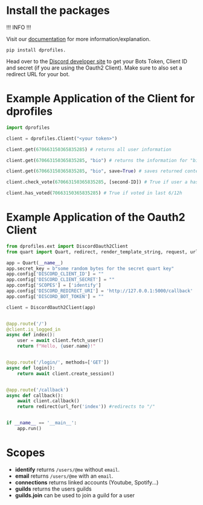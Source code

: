 # Install the packages

!!! INFO !!!

Visit our [documentation](https://docs.dprofiles.xyz) for more information/explanation.

`pip install dprofiles.`

Head over to the [Discord developer site](https://discord.com/developers/) to get your Bots Token, Client ID and secret (if you are using the Oauth2 Client). Make sure to also set a redirect URL for your bot.

# Example Application of the Client for dprofiles
```py
import dprofiles

client = dprofiles.Client("<your token>")

client.get(670663150365835285) # returns all user information

client.get(670663150365835285, "bio") # returns the information for "bio"

client.get(670663150365835285, "bio", save=True) # saves returned content into {user-ID}.json

client.check_vote(670663150365835285, [second-ID]) # True if user a has voted for user b

client.has_voted(70663150365835285) # True if voted in last 6/12h
```

# Example Application of the Oauth2 Client

```py
from dprofiles.ext import DiscordOauth2Client
from quart import Quart, redirect, render_template_string, request, url_for

app = Quart(__name__)
app.secret_key = b"some random bytes for the secret quart key"
app.config['DISCORD_CLIENT_ID'] = ""
app.config['DISCORD_CLIENT_SECRET'] = ""
app.config['SCOPES'] = ['identify']
app.config['DISCORD_REDIRECT_URI'] = 'http://127.0.0.1:5000/callback'
app.config['DISCORD_BOT_TOKEN'] = ""

client = DiscordOauth2Client(app)


@app.route('/')
@client.is_logged_in
async def index():
    user = await client.fetch_user()
    return f"Hello, {user.name}!"


@app.route('/login/', methods=['GET'])
async def login():
    return await client.create_session()


@app.route('/callback')
async def callback():
    await client.callback()
    return redirect(url_for('index')) #redirects to "/"


if __name__ == '__main__':
    app.run()
```

# Scopes

- **identify** returns `/users/@me` without `email`.
- **email** returns `/users/@me` with an `email`.
- **connections** returns linked accounts (Youtube, Spotify...)
- **guilds** returns the users guilds
- **guilds.join** can be used to join a guild for a user
